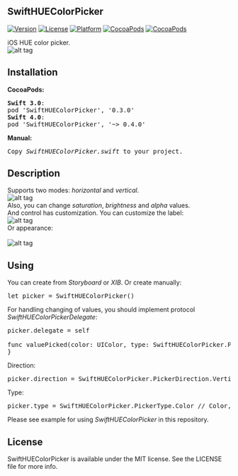 ## SwiftHUEColorPicker

[![Version](https://img.shields.io/cocoapods/v/SwiftHUEColorPicker.svg?style=flat)](http://cocoadocs.org/docsets/SwiftHUEColorPicker)
[![License](https://img.shields.io/cocoapods/l/SwiftHUEColorPicker.svg?style=flat)](http://cocoadocs.org/docsets/SwiftHUEColorPicker)
[![Platform](https://img.shields.io/cocoapods/p/SwiftHUEColorPicker.svg?style=flat)](http://cocoadocs.org/docsets/SwiftHUEColorPicker)
[![CocoaPods](https://img.shields.io/cocoapods/dt/SwiftHUEColorPicker.svg)](https://cocoapods.org/pods/SwiftHUEColorPicker)
[![CocoaPods](https://img.shields.io/cocoapods/dm/SwiftHUEColorPicker.svg)](https://cocoapods.org/pods/SwiftHUEColorPicker)

iOS HUE color picker.</br>
![alt tag](https://raw.github.com/maximbilan/SwiftHUEColorPicker/master/img/img1.png)
## Installation
<b>CocoaPods:</b>
<pre>
<b>Swift 3.0</b>:
pod 'SwiftHUEColorPicker', '0.3.0'
<b>Swift 4.0</b>:
pod 'SwiftHUEColorPicker', '~> 0.4.0'
</pre>
<b>Manual:</b>
<pre>
Copy <i>SwiftHUEColorPicker.swift</i> to your project.
</pre>

## Description
Supports two modes: <i>horizontal</i> and <i>vertical</i>.</br>
![alt tag](https://raw.github.com/maximbilan/SwiftHUEColorPicker/master/img/img2.png)
</br>Also, you can change <i>saturation</i>, <i>brightness</i> and <i>alpha</i> values.
</br>And control has customization. You can customize the label:</br>
![alt tag](https://raw.github.com/maximbilan/SwiftHUEColorPicker/master/img/img3.png)
</br>Or appearance:</br>
</br>
![alt tag](https://raw.github.com/maximbilan/SwiftHUEColorPicker/master/img/img4.png)
## Using
You can create from <i>Storyboard</i> or <i>XIB</i>. Or create manually:
<pre>
let picker = SwiftHUEColorPicker()
</pre>

For handling changing of values, you should implement protocol <i>SwiftHUEColorPickerDelegate</i>:
<pre>
picker.delegate = self

func valuePicked(color: UIColor, type: SwiftHUEColorPicker.PickerType) {
}
</pre>

Direction:
<pre>
picker.direction = SwiftHUEColorPicker.PickerDirection.Vertical // Vertical, Horizontal
</pre>

Type:
<pre>
picker.type = SwiftHUEColorPicker.PickerType.Color // Color, Saturation, Brightness, Alpha
</pre>

Please see example for using <i>SwiftHUEColorPicker</i> in this repository.

## License

SwiftHUEColorPicker is available under the MIT license. See the LICENSE file for more info.
